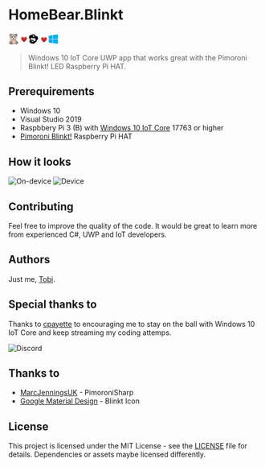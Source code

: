# HomeBear.Blinkt

<img src="docs/header.png" width="100" /> 

> Windows 10 IoT Core UWP app that works great with the Pimoroni Blinkt! LED Raspberry Pi HAT.

## Prerequirements
- Windows 10
- Visual Studio 2019
- Raspbbery Pi 3 (B) with [Windows 10 IoT Core](https://developer.microsoft.com/en-us/windows/iot) 17763 or higher
- [Pimoroni Blinkt!](https://shop.pimoroni.com/products/blinkt) Raspberry Pi HAT

## How it looks

![On-device](docs/on-device-screenshot.jpg)
![Device](docs/real-device.jpg)

## Contributing

Feel free to improve the quality of the code. It would be great to learn more from experienced C#, UWP and IoT developers.

## Authors

Just me, [Tobi]([https://tscholze.github.io).

## Special thanks to
Thanks to [cpayette](https://www.twitch.tv/cpayette) to encouraging me to stay on the ball with Windows 10 IoT Core and keep streaming my coding attemps.

![Discord](docs/thanks.png)

## Thanks to

* [MarcJenningsUK](https://github.com/MarcJenningsUK/PimoroniSharp) - PimoroniSharp
* [Google Material Design](https://materialdesignicons.com/) - Blinkt Icon

## License

This project is licensed under the MIT License - see the [LICENSE](LICENSE.md) file for details.
Dependencies or assets maybe licensed differently.